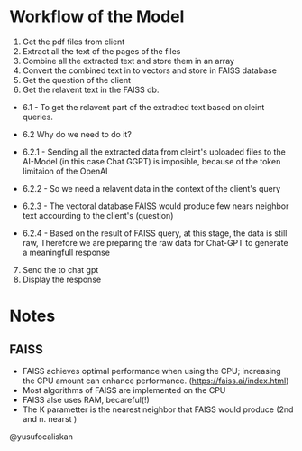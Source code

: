 # Workflow of the Model

1. Get the pdf files from client
2. Extract all the text of the pages of the files
3. Combine all the extracted text and store them in an array
4. Convert the combined text in to vectors and store in FAISS database
5. Get the question of the client
6. Get the relavent text in the FAISS db.

- 6.1 - To get the relavent part of the extradted text based on cleint queries.
- 6.2 Why do we need to do it?

- 6.2.1 - Sending all the extracted data from cleint's uploaded files to the AI-Model (in this case Chat GGPT) is imposible, because of the token limitaion of the OpenAI
- 6.2.2 - So we need a relavent data in the context of the client's query
- 6.2.3 - The vectoral database FAISS would produce few nears neighbor text accourding to the client's (question)
- 6.2.4 - Based on the result of FAISS query, at this stage, the data is still raw,
  Therefore we are preparing the raw data for Chat-GPT to generate a meaningfull response

7. Send the to chat gpt
8. Display the response

# Notes

## FAISS

- FAISS achieves optimal performance when using the CPU; increasing the CPU amount can enhance performance. (https://faiss.ai/index.html)
- Most algorithms of FAISS are implemented on the CPU
- FAISS alse uses RAM, becareful(!)
- The K parametter is the nearest neighbor that FAISS would produce (2nd and n. nearst )

@yusufocaliskan
